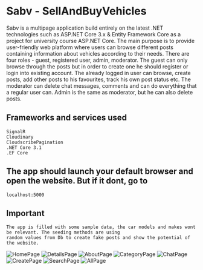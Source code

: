 # Sabv - SellAndBuyVehicles
Sabv is a multipage application build entirely on the latest .NET technologies such as ASP.NET Core 3.x & Entity Framework Core as a project for university 
course ASP.NET Core. The main purpose is to provide user-friendly web platform where users can browse different posts containing information about vehicles
according to their needs. 
There are four roles - guest, registered user, admin, moderator. The guest can only browse through the posts but in order to create one he 
should register or login into existing account. The already logged in user can browse, create posts, add other posts to his favourites, track his own post status
etc. The moderator can delete chat messages, comments and can do everything that a regular user can. Admin is the same as moderator, but he can also delete posts.

## Frameworks and services used
```
SignalR
Cloudinary
CloudscribePagination
.NET Core 3.1
.EF Core
```

## The app should launch your default browser and open the website. But if it dont, go to 
```
localhost:5000
```

## Important
```
The app is filled with some sample data, the car models and makes wont be relevant. The seeding methods are using
random values from Db to create fake posts and show the potential of the website.
```

![HomePage](https://user-images.githubusercontent.com/44707978/76702090-ac1bfc00-66cf-11ea-8f6e-2e640271462f.PNG)
![DetailsPage](https://user-images.githubusercontent.com/44707978/76702104-c5bd4380-66cf-11ea-8c3d-4774b8fb9061.PNG)
![AboutPage](https://user-images.githubusercontent.com/44707978/76702107-ce157e80-66cf-11ea-8ac9-8f04b281a858.PNG)
![CategoryPage](https://user-images.githubusercontent.com/44707978/76702109-d53c8c80-66cf-11ea-9857-ee1193eb4cae.PNG)
![ChatPage](https://user-images.githubusercontent.com/44707978/76702110-dc639a80-66cf-11ea-96bb-31e6c75f05ef.PNG)
![CreatePage](https://user-images.githubusercontent.com/44707978/76702113-e38aa880-66cf-11ea-9a68-5be8f4f5bd60.PNG)
![SearchPage](https://user-images.githubusercontent.com/44707978/76702123-fef5b380-66cf-11ea-9d18-e7bf901a07d9.PNG)
![AllPage](https://user-images.githubusercontent.com/44707978/76702127-07e68500-66d0-11ea-933a-29ba39954845.PNG)
